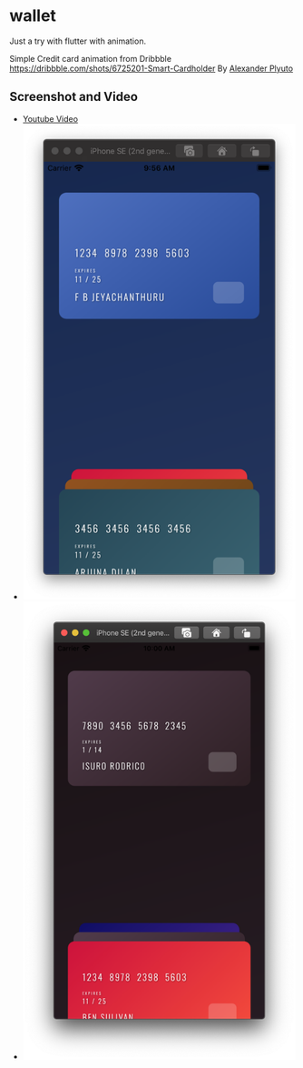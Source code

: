 # wallet
Just a try with flutter with animation.


Simple Credit card animation from Dribbble https://dribbble.com/shots/6725201-Smart-Cardholder By [Alexander Plyuto](https://dribbble.com/alexplyuto) 



## Screenshot and Video
- [Youtube Video](https://dribbble.com/alexplyuto) 
- ![Screenshot A](/resources/wallet-1.png?raw=true "Screenshot A")
- ![Screenshot B](/resources/wallet-2.png?raw=true "Screenshot B")
